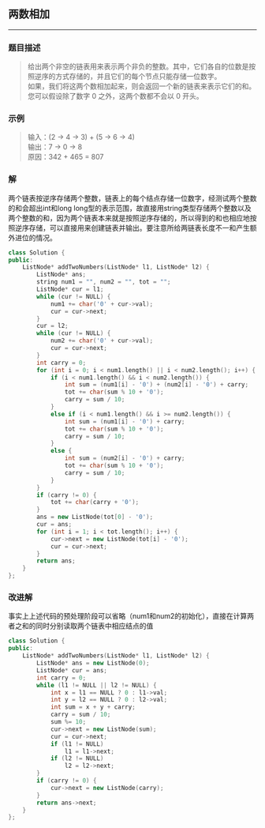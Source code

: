 ## 两数相加
***

### 题目描述
> 给出两个非空的链表用来表示两个非负的整数。其中，它们各自的位数是按照逆序的方式存储的，并且它们的每个节点只能存储一位数字。  
> 如果，我们将这两个数相加起来，则会返回一个新的链表来表示它们的和。  
> 您可以假设除了数字 0 之外，这两个数都不会以 0 开头。

### 示例
> 输入：(2 -> 4 -> 3) + (5 -> 6 -> 4)  
> 输出：7 -> 0 -> 8  
> 原因：342 + 465 = 807  

### 解
两个链表按逆序存储两个整数，链表上的每个结点存储一位数字，经测试两个整数的和会超出int和long long型的表示范围，故直接用string类型存储两个整数以及两个整数的和，因为两个链表本来就是按照逆序存储的，所以得到的和也相应地按照逆序存储，可以直接用来创建链表并输出。要注意所给两链表长度不一和产生额外进位的情况。
```C++
class Solution {
public:
    ListNode* addTwoNumbers(ListNode* l1, ListNode* l2) {
        ListNode* ans;
        string num1 = "", num2 = "", tot = "";
        ListNode* cur = l1;
        while (cur != NULL) {
            num1 += char('0' + cur->val);
            cur = cur->next;
        }
        cur = l2;
        while (cur != NULL) {
            num2 += char('0' + cur->val);
            cur = cur->next;
        }
        int carry = 0;
        for (int i = 0; i < num1.length() || i < num2.length(); i++) {
            if (i < num1.length() && i < num2.length()) {
                int sum = (num1[i] - '0') + (num2[i] - '0') + carry;
                tot += char(sum % 10 + '0');
                carry = sum / 10;
            }
            else if (i < num1.length() && i >= num2.length()) {
                int sum = (num1[i] - '0') + carry;
                tot += char(sum % 10 + '0');
                carry = sum / 10;
            }
            else {
                int sum = (num2[i] - '0') + carry;
                tot += char(sum % 10 + '0');
                carry = sum / 10;
            }
        }
        if (carry != 0) {
            tot += char(carry + '0');
        }
        ans = new ListNode(tot[0] - '0');
        cur = ans;
        for (int i = 1; i < tot.length(); i++) {
            cur->next = new ListNode(tot[i] - '0');
            cur = cur->next;
        }
        return ans;
    }
};
```

### 改进解
事实上上述代码的预处理阶段可以省略（num1和num2的初始化），直接在计算两者之和的同时分别读取两个链表中相应结点的值
```C++
class Solution {
public:
    ListNode* addTwoNumbers(ListNode* l1, ListNode* l2) {
        ListNode* ans = new ListNode(0);
        ListNode* cur = ans;
        int carry = 0;
        while (l1 != NULL || l2 != NULL) {
            int x = l1 == NULL ? 0 : l1->val;
            int y = l2 == NULL ? 0 : l2->val;
            int sum = x + y + carry;
            carry = sum / 10;
            sum %= 10;
            cur->next = new ListNode(sum);
            cur = cur->next;
            if (l1 != NULL)
                l1 = l1->next;
            if (l2 != NULL)
                l2 = l2->next;
        }
        if (carry != 0) {
            cur->next = new ListNode(carry);
        }
        return ans->next;
    }
};
```
